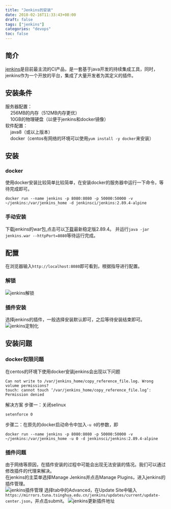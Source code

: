 ```yaml
---
title: "Jenkins的安装"
date: 2018-02-16T11:33:43+08:00
draft: false
tags: ["jenkins"]
categories: "devops"
toc: false
---
```

## 简介
[jenkins](https://jenkins.io)是目前最主流的CI产品，是一套基于java开发的持续集成工具，同时，jenkins作为一个开放的平台，集成了大量开发者为其定义的插件。  

## 安装条件
服务器配置：  
&nbsp;&nbsp;&nbsp;&nbsp;256MB的内存（512MB内存更优）  
&nbsp;&nbsp;&nbsp;&nbsp;10GB的物理硬盘（以便于jenkins和docker镜像）  
软件配置：  
&nbsp;&nbsp;&nbsp;&nbsp;java8（或以上版本）  
&nbsp;&nbsp;&nbsp;&nbsp;docker（centos有网络的环境可以使用`yum install -y docker`来安装）  

## 安装
### docker
使用docker安装比较简单比较简单，在安装docker的服务器中运行一下命令，等待完成即可。
```
docker run --name jenkins -p 8080:8080 -p 50000:50000 -v ~/jenkins:/var/jenkins_home -d jenkinsci/jenkins:2.89.4-alpine
```
### 手动安装
下载jenkins的war包,点击可以[下载](https://mirrors.tuna.tsinghua.edu.cn/jenkins/war-stable/2.89.4/jenkins.war)最新稳定版2.89.4。
并运行`java -jar jenkins.war --httpPort=8080`等待运行完成。

## 配置
在浏览器输入`http://localhost:8080`即可看到，根据指导进行配置。
### 解锁
![jenkins解锁](../images/jenkins/unlockjenkins.jpeg)
### 插件安装
选择jenkins的插件，一般选择安装默认即可，之后等待安装结束即可。  
![jenkins定制化](../images/jenkins/customizejenkins.jpeg)  

## 安装问题
### docker权限问题
在centos的环境下使用docker安装jenkins会出现以下问题
```
Can not write to /var/jenkins_home/copy_reference_file.log. Wrong volume permissions?
touch: cannot touch ‘/var/jenkins_home/copy_reference_file.log’: Permission denied
```
解决方案
步骤一：关闭selinux
```
setenforce 0
```
步骤二：在原先的docker启动命令中加入`-u 0`的参数，即
```
docker run --name jenkins -p 8080:8080 -p 50000:50000 -v ~/jenkins:/var/jenkins_home -u 0 -d jenkinsci/jenkins:2.89.4-alpine
```
### 插件问题
由于网络等原因，在插件安装的过程中可能会出现无法安装的情况。我们可以通过修改插件的代理来解决。  
在jenkins的主菜单选择Manage Jenkins并点击Manage Plugins，进入jenkins的插件管理。  
![jenkins插件管理](../images/jenkins/pluginmanage.jpeg)
选择tab中的Advanced，在Update Site中输入`https://mirrors.tuna.tsinghua.edu.cn/jenkins/updates/current/update-center.json`，并点击submit。
![jenkins更新插件地址](../images/jenkins/pluginproxy.jpeg)